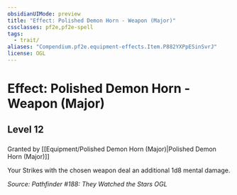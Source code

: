 ```yaml
---
obsidianUIMode: preview
title: "Effect: Polished Demon Horn - Weapon (Major)"
cssclasses: pf2e,pf2e-spell
tags:
  - trait/
aliases: "Compendium.pf2e.equipment-effects.Item.P882YXPpESinSvrJ"
license: OGL
---
```

# Effect: Polished Demon Horn - Weapon (Major)
## Level 12
### 






Granted by [[Equipment/Polished Demon Horn (Major)|Polished Demon Horn (Major)]]

Your Strikes with the chosen weapon deal an additional 1d8 mental damage.

*Source: Pathfinder #188: They Watched the Stars*
*OGL*